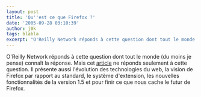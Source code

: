 ```yaml
---
layout: post
title: 'Qu''est ce que Firefox ?'
date: '2005-09-28 03:10:39'
author: j0k
tags: blabla
excerpt: "O'Reilly Network réponds à cette question dont tout le monde (du moins je pense) connaît la réponse.     \nMais cet [article](http://www.oreillynet.com/pub/a/network/2005/09/26/what-is-firefox.html) ne réponds seulement à cette question. Il présente aussi l'évolution des technologies du web, la vision de Firefox par rapport au standard, le système      …"
---
```


O'Reilly Network réponds à cette question dont tout le monde (du moins je pense) connaît la réponse.
Mais cet [article](http://www.oreillynet.com/pub/a/network/2005/09/26/what-is-firefox.html) ne réponds seulement à cette question. Il présente aussi l'évolution des technologies du web, la vision de Firefox par rapport au standard, le système d'extension, les nouvelles fonctionnalités de la version 1.5 et pour finir ce que nous cache le futur de Firefox.
